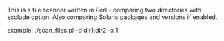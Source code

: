 This is a file scanner written in Perl - comparing two directories with exclude option. Also comparing Solaris packages and versions if enabled.

example:
./scan_files.pl -d dir1:dir2 -x 1
